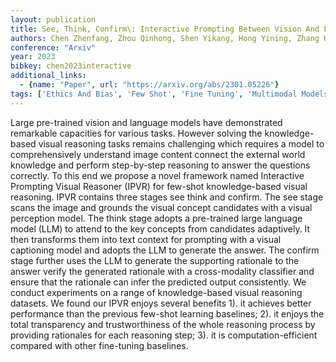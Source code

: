 ```yaml
---
layout: publication
title: See, Think, Confirm\: Interactive Prompting Between Vision And Language Models For Knowledge-based Visual Reasoning
authors: Chen Zhenfang, Zhou Qinhong, Shen Yikang, Hong Yining, Zhang Hao, Gan Chuang
conference: "Arxiv"
year: 2023
bibkey: chen2023interactive
additional_links:
  - {name: "Paper", url: "https://arxiv.org/abs/2301.05226"}
tags: ['Ethics And Bias', 'Few Shot', 'Fine Tuning', 'Multimodal Models', 'Pretraining Methods', 'Prompting', 'Reinforcement Learning', 'Tools', 'Training Techniques']
---
```

Large pre-trained vision and language models have demonstrated remarkable capacities for various tasks. However solving the knowledge-based visual reasoning tasks remains challenging which requires a model to comprehensively understand image content connect the external world knowledge and perform step-by-step reasoning to answer the questions correctly. To this end we propose a novel framework named Interactive Prompting Visual Reasoner (IPVR) for few-shot knowledge-based visual reasoning. IPVR contains three stages see think and confirm. The see stage scans the image and grounds the visual concept candidates with a visual perception model. The think stage adopts a pre-trained large language model (LLM) to attend to the key concepts from candidates adaptively. It then transforms them into text context for prompting with a visual captioning model and adopts the LLM to generate the answer. The confirm stage further uses the LLM to generate the supporting rationale to the answer verify the generated rationale with a cross-modality classifier and ensure that the rationale can infer the predicted output consistently. We conduct experiments on a range of knowledge-based visual reasoning datasets. We found our IPVR enjoys several benefits 1). it achieves better performance than the previous few-shot learning baselines; 2). it enjoys the total transparency and trustworthiness of the whole reasoning process by providing rationales for each reasoning step; 3). it is computation-efficient compared with other fine-tuning baselines.
